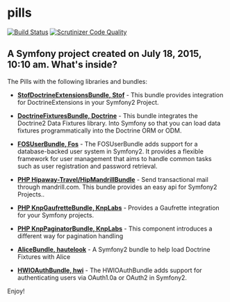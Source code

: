 pills
=====

[![Build Status](https://travis-ci.org/shubaivan/pills.svg?branch=develop)](https://travis-ci.org/shubaivan/pills)
[![Scrutinizer Code Quality](https://scrutinizer-ci.com/g/shubaivan/pills/badges/quality-score.png?b=develop)](https://scrutinizer-ci.com/g/shubaivan/pills/?branch=develop)

A Symfony project created on July 18, 2015, 10:10 am.
What's inside?
--------------

The Pills with the following libraries and bundles:



  * [**StofDoctrineExtensionsBundle, Stof**][2] - This bundle provides integration for DoctrineExtensions
  in your Symfony2 Project.

  * [**DoctrineFixturesBundle, Doctrine**][3] - This bundle integrates the Doctrine2 Data Fixtures library.
 Into Symfony so that you can load data fixtures programmatically into the Doctrine ORM or ODM.

  * [**FOSUserBundle, Fos**][4] - The FOSUserBundle adds support for a database-backed user system in Symfony2.
   It provides a flexible framework for user management that aims to handle common tasks such as user registration and password
    retrieval.

  * [**PHP Hipaway-Travel/HipMandrillBundle**][12] - Send transactional mail through mandrill.com. This bundle provides an easy api for Symfony2 Projects..

  * [**PHP KnpGaufretteBundle, KnpLabs**][13] - Provides a Gaufrette integration for your Symfony projects.

  * [**PHP KnpPaginatorBundle, KnpLabs**][14] -  This component introduces a different way for pagination handling

  * [**AliceBundle, hautelook**][10] - A Symfony2 bundle to help load Doctrine Fixtures with Alice

  * [**HWIOAuthBundle, hwi**][11] - The HWIOAuthBundle adds support for authenticating users via OAuth1.0a or OAuth2 in Symfony2.

Enjoy!


[2]:  https://github.com/stof/StofDoctrineExtensionsBundle
[3]:  https://github.com/doctrine/DoctrineFixturesBundle
[4]:  https://github.com/FriendsOfSymfony/FOSUserBundle
[5]:  https://github.com/FriendsOfSymfony/FOSRestBundle
[6]:  https://github.com/kbsali/php-redmine-api

[7]:  https://github.com/schmittjoh/JMSSerializerBundle
[8]:  https://github.com/nelmio/NelmioApiDocBundle
[9]:  https://github.com/vitiko/IphpFileStoreBundle
[10]: https://github.com/hautelook/AliceBundle
[11]: https://github.com/hwi/HWIOAuthBundle
[12]: https://github.com/Hipaway-Travel/HipMandrillBundle
[13]: https://github.com/KnpLabs/KnpGaufretteBundle
[14]: https://github.com/KnpLabs/KnpPaginatorBundle

